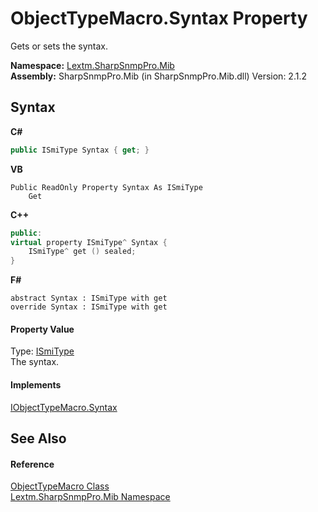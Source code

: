 # ObjectTypeMacro.Syntax Property 
 

Gets or sets the syntax.

**Namespace:**&nbsp;<a href="N_Lextm_SharpSnmpPro_Mib">Lextm.SharpSnmpPro.Mib</a><br />**Assembly:**&nbsp;SharpSnmpPro.Mib (in SharpSnmpPro.Mib.dll) Version: 2.1.2

## Syntax

**C#**<br />
``` C#
public ISmiType Syntax { get; }
```

**VB**<br />
``` VB
Public ReadOnly Property Syntax As ISmiType
	Get
```

**C++**<br />
``` C++
public:
virtual property ISmiType^ Syntax {
	ISmiType^ get () sealed;
}
```

**F#**<br />
``` F#
abstract Syntax : ISmiType with get
override Syntax : ISmiType with get
```


#### Property Value
Type: <a href="T_Lextm_SharpSnmpPro_Mib_ISmiType">ISmiType</a><br />The syntax.

#### Implements
<a href="P_Lextm_SharpSnmpPro_Mib_IObjectTypeMacro_Syntax">IObjectTypeMacro.Syntax</a><br />

## See Also


#### Reference
<a href="T_Lextm_SharpSnmpPro_Mib_ObjectTypeMacro">ObjectTypeMacro Class</a><br /><a href="N_Lextm_SharpSnmpPro_Mib">Lextm.SharpSnmpPro.Mib Namespace</a><br />
